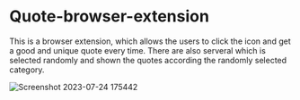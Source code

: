 # Quote-browser-extension
This is a browser extension, which allows the users to click the icon and get a good and unique quote every time.
There are also serveral which is selected randomly and shown the quotes according the randomly selected category.

![Screenshot 2023-07-24 175442](https://github.com/vimaurya/quote-browser-extension/assets/140162190/90d7105f-9e5b-4f32-a325-6619eaab0b13)
